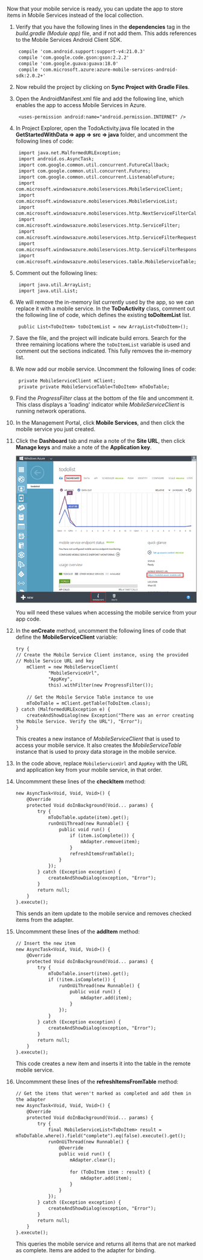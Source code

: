 Now that your mobile service is ready, you can update the app to store items in Mobile Services instead of the local collection. 

1. Verify that you have the following lines in the **dependencies** tag in the *build.gradle (Module app)* file, and if not add them. This adds references to the Mobile Services Android Client SDK.

		compile 'com.android.support:support-v4:21.0.3'
    	compile 'com.google.code.gson:gson:2.2.2'
	    compile 'com.google.guava:guava:18.0'
	    compile 'com.microsoft.azure:azure-mobile-services-android-sdk:2.0.2+'


2. Now rebuild the project by clicking on **Sync Project with Gradle Files**.

3. Open the AndroidManifest.xml file and add the following line, which enables the app to access Mobile Services in Azure.

		<uses-permission android:name="android.permission.INTERNET" />


4. In Project Explorer, open the TodoActivity.java file located in  the **GetStartedWithData => app => src => java** folder, and uncomment the following lines of code: 



		import java.net.MalformedURLException;
		import android.os.AsyncTask;
		import com.google.common.util.concurrent.FutureCallback;
		import com.google.common.util.concurrent.Futures;
		import com.google.common.util.concurrent.ListenableFuture;
		import com.microsoft.windowsazure.mobileservices.MobileServiceClient;
		import com.microsoft.windowsazure.mobileservices.MobileServiceList;
		import com.microsoft.windowsazure.mobileservices.http.NextServiceFilterCallback;
		import com.microsoft.windowsazure.mobileservices.http.ServiceFilter;
		import com.microsoft.windowsazure.mobileservices.http.ServiceFilterRequest;
		import com.microsoft.windowsazure.mobileservices.http.ServiceFilterResponse;
		import com.microsoft.windowsazure.mobileservices.table.MobileServiceTable;

 
5. Comment out the following lines:

		import java.util.ArrayList;
		import java.util.List;

6. We will remove the in-memory list currently used by the app, so we can replace it with a mobile service. In the **ToDoActivity** class, comment out the following line of code, which defines the existing **toDoItemList** list.

		public List<ToDoItem> toDoItemList = new ArrayList<ToDoItem>();

7. Save the file, and the project will indicate build errors. Search for the three remaining locations where the `toDoItemList` variable is used and comment out the sections indicated. This fully removes the in-memory list. 

8. We now add our mobile service. Uncomment the following lines of code:

		private MobileServiceClient mClient;
		private private MobileServiceTable<ToDoItem> mToDoTable;

9. Find the *ProgressFilter* class at the bottom of the file and uncomment it. This class displays a 'loading' indicator while *MobileServiceClient* is running network operations.


10. In the Management Portal, click **Mobile Services**, and then click the mobile service you just created.

11. Click the **Dashboard** tab and make a note of the **Site URL**, then click **Manage keys** and make a note of the **Application key**.

   	![](./media/download-android-sample-code/mobile-dashboard-tab.png)

  	You will need these values when accessing the mobile service from your app code.

12. In the **onCreate** method, uncomment the following lines of code that define the **MobileServiceClient** variable:

		try {
		// Create the Mobile Service Client instance, using the provided
		// Mobile Service URL and key
			mClient = new MobileServiceClient(
					"MobileServiceUrl",
					"AppKey", 
					this).withFilter(new ProgressFilter());

			// Get the Mobile Service Table instance to use
			mToDoTable = mClient.getTable(ToDoItem.class);
		} catch (MalformedURLException e) {
			createAndShowDialog(new Exception("There was an error creating the Mobile Service. Verify the URL"), "Error");
		}

  	This creates a new instance of *MobileServiceClient* that is used to access your mobile service. It also creates the *MobileServiceTable* instance that is used to proxy data storage in the mobile service.

13. In the code above, replace `MobileServiceUrl` and `AppKey` with the URL and application key from your mobile service, in that order.



14. Uncommment these lines of the **checkItem** method:

	    new AsyncTask<Void, Void, Void>() {
	        @Override
	        protected Void doInBackground(Void... params) {
	            try {
	                mToDoTable.update(item).get();
	                runOnUiThread(new Runnable() {
	                    public void run() {
	                        if (item.isComplete()) {
	                            mAdapter.remove(item);
	                        }
	                        refreshItemsFromTable();
	                    }
	                });
	            } catch (Exception exception) {
	                createAndShowDialog(exception, "Error");
	            }
	            return null;
	        }
	    }.execute();

   	This sends an item update to the mobile service and removes checked items from the adapter.
    
15. Uncommment these lines of the **addItem** method:
	
		// Insert the new item
		new AsyncTask<Void, Void, Void>() {
	        @Override
	        protected Void doInBackground(Void... params) {
	            try {
	                mToDoTable.insert(item).get();
	                if (!item.isComplete()) {
	                    runOnUiThread(new Runnable() {
	                        public void run() {
	                            mAdapter.add(item);
	                        }
	                    });
	                }
	            } catch (Exception exception) {
	                createAndShowDialog(exception, "Error");
	            }
	            return null;
	        }
	    }.execute();
		

  	This code creates a new item and inserts it into the table in the remote mobile service.

16. Uncommment these lines of the **refreshItemsFromTable** method:

		// Get the items that weren't marked as completed and add them in the adapter
	    new AsyncTask<Void, Void, Void>() {
	        @Override
	        protected Void doInBackground(Void... params) {
	            try {
	                final MobileServiceList<ToDoItem> result = mToDoTable.where().field("complete").eq(false).execute().get();
	                runOnUiThread(new Runnable() {
	                    @Override
	                    public void run() {
	                        mAdapter.clear();

	                        for (ToDoItem item : result) {
	                            mAdapter.add(item);
	                        }
	                    }
	                });
	            } catch (Exception exception) {
	                createAndShowDialog(exception, "Error");
	            }
	            return null;
	        }
	    }.execute();

	This queries the mobile service and returns all items that are not marked as complete. Items are added to the adapter for binding.
		

<!-- URLs. -->
[Mobile Services Android SDK]: http://aka.ms/Iajk6q